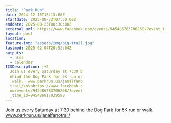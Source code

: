 ```yaml
---
title: "Park Run"
date: 2024-12-15T15:13:00Z
startdate: 2025-08-23T07:30:00Z
enddate: 2025-08-23T08:30:00Z
external_url: https://www.facebook.com/events/945486783706268/?event_time_id=945486817039598
layout: post
location: 
feature-img: "assets/img/big-trail.jpg"
lastmod: 2025-02-04T20:52:04Z
outputs:
  - html
  - calendar
ICSDescription: |+2
  Join us every Saturday at 7:30 b  ehind the Dog Park for 5K run or   walk.  www.parkrun.us/janalfano  trail/\n\nhttps://www.facebook.c  om/events/945486783706268/?event  _time_id=945486817039598
---
```


Join us every Saturday at 7&#58;30 behind the Dog Park for 5K run or walk.  www.parkrun.us/janalfanotrail/<br>
  <br>
  
